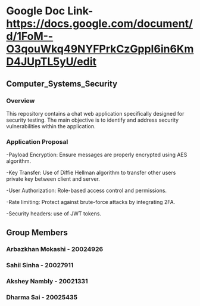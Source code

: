 # Google Doc Link- https://docs.google.com/document/d/1FoM--O3qouWkq49NYFPrkCzGppI6in6KmD4JUpTL5yU/edit


## Computer_Systems_Security
### Overview
This repository contains a chat web application specifically designed for security testing. The main objective is to identify and address security vulnerabilities within the application.

### Application Proposal

-Payload Encryption: Ensure messages are properly encrypted using AES algorithm.

-Key Transfer: Use of Diffie Hellman algorithm to transfer other users private key between client and server.

-User Authorization: Role-based access control and permissions.

-Rate limiting: Protect against brute-force attacks by integrating 2FA.

-Security headers: use of JWT tokens.


## Group Members 
### Arbazkhan Mokashi  -  20024926
### Sahil Sinha -                   20027911
### Akshey Nambly -           20021331
### Dharma Sai -                  20025435
